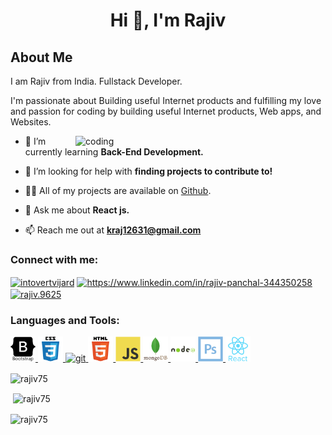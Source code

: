 <h1 align="center">Hi 👋, I'm Rajiv</h1>
<!-- <h3 align="center">A Passionate Fullstack Developer from India</h3> -->

  <h2>About Me</h2>
  
I am Rajiv from India. Fullstack Developer. 

I'm passionate about Building useful Internet products and fulfilling my love and passion for coding by building useful Internet products, Web apps, and Websites.

<img align="right" alt="coding" width="400" src="https://dresma.ai/wp-content/uploads/2022/01/mern-stack-developer.gif">

<!-- <p align="left"> <img src="https://komarev.com/ghpvc/?username=rajiv75&label=Profile%20views&color=0e75b6&style=flat" alt="rajiv75" /> </p> -->

- 🌱 I’m currently learning **Back-End Development.**

- 🤝 I’m looking for help with **finding projects to contribute to!**

- 👨‍💻 All of my projects are available on [Github](Github).

- 💬 Ask me about **React js.**

- 📫 Reach me out at **kraj12631@gmail.com**

<h3 align="left">Connect with me:</h3>
<p align="left">
<a href="https://twitter.com/introvertvijard" target="blank"><img align="center" src="https://raw.githubusercontent.com/rahuldkjain/github-profile-readme-generator/master/src/images/icons/Social/twitter.svg" alt="intovertvijard" height="30" width="40" /></a>
<a href="https://www.linkedin.com/in/rajiv-panchal-344350258" target="blank"><img align="center" src="https://raw.githubusercontent.com/rahuldkjain/github-profile-readme-generator/master/src/images/icons/Social/linked-in-alt.svg" alt="https://www.linkedin.com/in/rajiv-panchal-344350258" height="30" width="40" /></a>
<a href="https://instagram.com/rajiv.9625" target="blank"><img align="center" src="https://raw.githubusercontent.com/rahuldkjain/github-profile-readme-generator/master/src/images/icons/Social/instagram.svg" alt="rajiv.9625" height="30" width="40" /></a>
</p>

<h3 align="left">Languages and Tools:</h3>
<p align="left"> <a href="https://getbootstrap.com" target="_blank" rel="noreferrer"> <img src="https://raw.githubusercontent.com/devicons/devicon/master/icons/bootstrap/bootstrap-plain-wordmark.svg" alt="bootstrap" width="40" height="40"/> </a> <a href="https://www.w3schools.com/css/" target="_blank" rel="noreferrer"> <img src="https://raw.githubusercontent.com/devicons/devicon/master/icons/css3/css3-original-wordmark.svg" alt="css3" width="40" height="40"/> </a> <a href="https://git-scm.com/" target="_blank" rel="noreferrer"> <img src="https://www.vectorlogo.zone/logos/git-scm/git-scm-icon.svg" alt="git" width="40" height="40"/> </a> <a href="https://www.w3.org/html/" target="_blank" rel="noreferrer"> <img src="https://raw.githubusercontent.com/devicons/devicon/master/icons/html5/html5-original-wordmark.svg" alt="html5" width="40" height="40"/> </a> <a href="https://developer.mozilla.org/en-US/docs/Web/JavaScript" target="_blank" rel="noreferrer"> <img src="https://raw.githubusercontent.com/devicons/devicon/master/icons/javascript/javascript-original.svg" alt="javascript" width="40" height="40"/> </a> <a href="https://www.mongodb.com/" target="_blank" rel="noreferrer"> <img src="https://raw.githubusercontent.com/devicons/devicon/master/icons/mongodb/mongodb-original-wordmark.svg" alt="mongodb" width="40" height="40"/> </a> <a href="https://nodejs.org" target="_blank" rel="noreferrer"> <img src="https://raw.githubusercontent.com/devicons/devicon/master/icons/nodejs/nodejs-original-wordmark.svg" alt="nodejs" width="40" height="40"/> </a> <a href="https://www.photoshop.com/en" target="_blank" rel="noreferrer"> <img src="https://raw.githubusercontent.com/devicons/devicon/master/icons/photoshop/photoshop-line.svg" alt="photoshop" width="40" height="40"/> </a> <a href="https://reactjs.org/" target="_blank" rel="noreferrer"> <img src="https://raw.githubusercontent.com/devicons/devicon/master/icons/react/react-original-wordmark.svg" alt="react" width="40" height="40"/> </a> </p>

<p><img align="center" src="https://github-readme-stats.vercel.app/api/top-langs?username=rajiv75&show_icons=true&theme=dark&locale=en&layout=compact" alt="rajiv75" /></p>


<p>&nbsp;<img align="center" src="https://github-readme-stats.vercel.app/api?username=rajiv75&show_icons=true&theme=dark&locale=en" alt="rajiv75" /></p>

<p><img align="center" src="https://github-readme-streak-stats.herokuapp.com/?user=rajiv75&theme=dark" alt="rajiv75" /></p>
